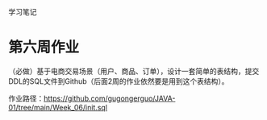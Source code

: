 学习笔记
# 第六周作业

（必做）基于电商交易场景（用户、商品、订单），设计一套简单的表结构，提交DDL的SQL文件到Github（后面2周的作业依然要是用到这个表结构）。

作业路径：https://github.com/gugongerguo/JAVA-01/tree/main/Week_06/init.sql